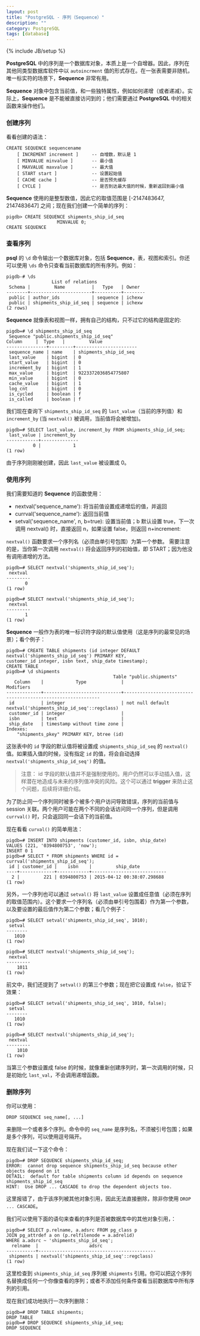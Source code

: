 ```yaml
---
layout: post
title: "PostgreSQL - 序列（Sequence）"
description: ""
category: PostgreSQL
tags: [database]
---
```

{% include JB/setup %}

**PostgreSQL** 中的序列是一个数据库对象，本质上是一个自增器。因此，序列在其他同类型数据库软件中以 `autoincrment` 值的形式存在。在一张表需要非随机，唯一标实符的场景下，**Sequence** 非常有用。

**Sequence** 对象中包含当前值，和一些独特属性，例如如何递增（或者递减）。实际上，**Sequence** 是不能被直接访问到的；他们需要通过 **PostgreSQL** 中的相关函数来操作他们。

### 创建序列

看看创建的语法：

	CREATE SEQUENCE sequencename
		[ INCREMENT increment ]		-- 自增数，默认是 1
		[ MINVALUE minvalue ]		-- 最小值
		[ MAXVALUE maxvalue ]		-- 最大值
		[ START start ]				-- 设置起始值
		[ CACHE cache ]				-- 是否预先缓存
		[ CYCLE ]					-- 是否到达最大值的时候，重新返回到最小值
		
**Sequence** 使用的是整型数值，因此它的取值范围是 [-2147483647, 2147483647] 之间；现在我们创建一个简单的序列：

	pigdb> CREATE SEQUENCE shipments_ship_id_seq
                       MINVALUE 0;
	CREATE SEQUENCE
	
### 查看序列

**psql** 的 `\d` 命令输出一个数据库对象，包括 **Sequence**，表，视图和索引。你还可以使用 `\ds` 命令只查看当前数据库的所有序列。例如：

	pigdb-# \ds
	                 List of relations
	 Schema |         Name          |   Type   | Owner
	--------+-----------------------+----------+--------
	 public | author_ids            | sequence | ichexw
	 public | shipments_ship_id_seq | sequence | ichexw
	(2 rows)
	
**Sequence** 就像表和视图一样，拥有自己的结构，只不过它的结构是固定的:

	pigdb=# \d shipments_ship_id_seq
     Sequence "public.shipments_ship_id_seq"
    Column     |  Type   |         Value
	---------------+---------+-----------------------
	 sequence_name | name    | shipments_ship_id_seq
	 last_value    | bigint  | 0				
	 start_value   | bigint  | 0
	 increment_by  | bigint  | 1
	 max_value     | bigint  | 9223372036854775807
	 min_value     | bigint  | 0
	 cache_value   | bigint  | 1
	 log_cnt       | bigint  | 0
	 is_cycled     | boolean | f
	 is_called     | boolean | f	
	 

我们现在查询下 `shipments_ship_id_seq` 的 `last_value`（当前的序列值）和 `increment_by` (当 `nextval()` 被调用，当前值将会被增加)。

	pigdb=# SELECT last_value, increment_by FROM shipments_ship_id_seq;
	 last_value | increment_by
	------------+--------------
	          0 |            1
	(1 row)
	
由于序列刚刚被创建，因此 `last_value` 被设置成 0。

### 使用序列

我们需要知道的 **Sequence** 的函数使用：

* nextval('sequence_name'): 将当前值设置成递增后的值，并返回
* currval('sequence_name'): 返回当前值
* setval('sequence_name', n, b=true): 设置当前值；b 默认设置 true，下一次调用 nextval() 时，直接返回 n，如果设置 false，则返回 n+increment:

`nextval()` 函数要求一个序列名（必须由单引号包围）为第一个参数。 需要注意的是，当你第一次调用 `nextval()` 将会返回序列的初始值，即 START；因为他没有调用递增的方法。

	pigdb=# SELECT nextval('shipments_ship_id_seq');
	 nextval
	---------
	       0
	(1 row)
	
	pigdb=# SELECT nextval('shipments_ship_id_seq');
	 nextval
	---------
	       1
	(1 row)

**Sequence** 一般作为表的唯一标识符字段的默认值使用（这是序列的最常见的场景）；看个例子：

	pigdb=# CREATE TABLE shipments (id integer DEFAULT nextval('shipments_ship_id_seq') PRIMARY KEY,
	customer_id integer, isbn text, ship_date timestamp);
	CREATE TABLE
	pigdb=# \d shipments
	                                        Table "public.shipments"
	   Column    |            Type             |                          Modifiers
	-------------+-----------------------------+-------------------------------------------------------------
	 id          | integer                     | not null default nextval('shipments_ship_id_seq'::regclass)
	 customer_id | integer                     |
	 isbn        | text                        |
	 ship_date   | timestamp without time zone |
	Indexes:
	    "shipments_pkey" PRIMARY KEY, btree (id)
	    
这张表中的 `id` 字段的默认值将被设置成 `shipments_ship_id_seq` 的 `nextval()` 值。如果插入值的时候，没有指定 `id` 的值，将会自动选择 `nextval('shipments_ship_id_seq')` 的值。

> 注意：
> 	id 字段的默认值并不是强制使用的。用户仍然可以手动插入值，这样潜在地造成与未来的序列值冲突的风险。这个可以通过 **trigger** 来防止这个问题，后续将详细介绍。

为了防止同一个序列同时被多个被多个用户访问导致错误，序列的当前值与 session 关联。两个用户可能在两个不同的会话访问同一个序列，但是调用 `currval()` 时，只会返回同一会话下的当前值。

现在看看 `curval()` 的简单用法：

	pigdb=# INSERT INTO shipments (customer_id, isbn, ship_date)
	VALUES (221, '0394800753', 'now');
	INSERT 0 1
	pigdb=# SELECT * FROM shipments WHERE id = currval('shipments_ship_id_seq');
	 id | customer_id |    isbn    |         ship_date
	----+-------------+------------+----------------------------
	  2 |         221 | 0394800753 | 2015-04-12 00:38:07.298688
	(1 row)

另外，一个序列也可以通过 `setval()` 将 `last_value` 设置成任意值（必须在序列的取值范围内）。这个要求一个序列名（必须由单引号包围着）作为第一个参数，以及要设置的最后值作为第二个参数；看几个例子：

	pigdb=# SELECT setval('shipments_ship_id_seq', 1010);
	 setval
	--------
	   1010
	(1 row)
	
	pigdb=# SELECT nextval('shipments_ship_id_seq');
	 nextval
	---------
	    1011
	(1 row)
	
前文中，我们还提到了 `setval()` 的第三个参数；现在把它设置成 `false`，验证下效果：
	
	pigdb=# SELECT setval('shipments_ship_id_seq', 1010, false);
	 setval
	--------
	   1010
	(1 row)
	
	pigdb=# SELECT nextval('shipments_ship_id_seq');
	 nextval
	---------
	    1010
	(1 row)

当第三个参数设置成 false 的时候，就像重新创建序列时，第一次调用的时候，只是初始化 `last_val`，不会调用递增函数。

### 删除序列

你可以使用：
	
	DROP SEQUENCE seq_name[, ...]
	
来删除一个或者多个序列。命令中的 `seq_name` 是序列名，不须被引号包围；如果是多个序列，可以使用逗号隔开。

现在我们试一下这个命令：

	pigdb=# DROP SEQUENCE shipments_ship_id_seq;
	ERROR:  cannot drop sequence shipments_ship_id_seq because other objects depend on it
	DETAIL:  default for table shipments column id depends on sequence shipments_ship_id_seq
	HINT:  Use DROP ... CASCADE to drop the dependent objects too.

这里报错了，由于该序列被其他对象引用，因此无法直接删除，除非你使用 `DROP ... CASCADE`。

我们可以使用下面的语句来查看的序列是否被数据库中的其他对象引用，：

	pigdb=# SELECT p.relname, a.adsrc FROM pg_class p
	JOIN pg_attrdef a on (p.relfilenode = a.adrelid)
	WHERE a.adsrc ~ 'shipments_ship_id_seq';
	  relname  |                   adsrc
	-----------+--------------------------------------------
	 shipments | nextval('shipments_ship_id_seq'::regclass)
	(1 row)

这里检查到 `shipments_ship_id_seq` 序列被 `shipments` 引用。你可以把这个序列名替换成任何一个你像查看的序列；或者不添加任何条件查看当前数据库中所有序列的引用。

现在我们成功地执行一次序列删除：

	pigdb=# DROP TABLE shipments;
	DROP TABLE
	pigdb=# DROP SEQUENCE shipments_ship_id_seq;
	DROP SEQUENCE
	


	





